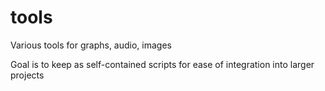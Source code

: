 # tools
Various tools for graphs, audio, images

Goal is to keep as self-contained scripts for ease of integration into larger projects
